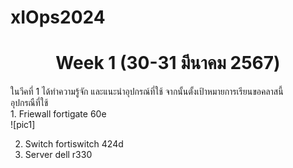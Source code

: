 # xIOps2024
<h1 align="center">Week 1 (30-31 มีนาคม 2567)</h1>

<p align="left">
  ในวีคที่ 1 ได้ทำความรู้จัก และแนะนำอุปกรณ์ที่ใช้ จากนั้นตั้งเป้าหมายการเรียนขอคลาสนี้<br>
  อุปกรณืที่ใช้ <br>
 1. Friewall fortigate 60e<br>
  ![pic1]<br>


 2. Switch fortiswitch 424d<br>
 3. Server dell r330<br>
</p>



[pic1]: ([https://www.borntodev.com/wp-content/uploads/2018/09/Black_Yellow_white-1.png](https://www.tbpgroup.com/wp-content/uploads/2018/05/fortigate-60e-500x400.png))

